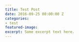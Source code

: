 ```yaml
---
title: Test Post
date: 2016-09-25 00:00:00 Z
categories:
- test
featured-image: 
excerpt: Some excerpt text here.
---
```


